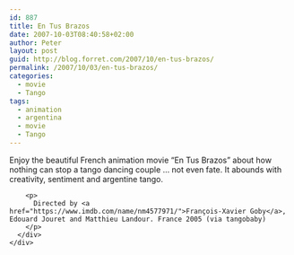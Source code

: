 ```yaml
---
id: 887
title: En Tus Brazos
date: 2007-10-03T08:40:58+02:00
author: Peter
layout: post
guid: http://blog.forret.com/2007/10/en-tus-brazos/
permalink: /2007/10/03/en-tus-brazos/
categories:
  - movie
  - Tango
tags:
  - animation
  - argentina
  - movie
  - Tango
---
```

<figure class="wp-block-embed-youtube wp-block-embed is-type-video is-provider-youtube wp-embed-aspect-4-3 wp-has-aspect-ratio">

<div class="wp-block-embed__wrapper">
</div></figure> 

<div class="wp-block-group">
  <div class="wp-block-group__inner-container">
    <div class="wp-block-group">
      <div class="wp-block-group__inner-container">
        <p>
          <span style="font-size: inherit;">Enjoy the beautiful French animation movie &#8220;En Tus Brazos&#8221; about how nothing can stop a tango dancing couple &#8230; not even fate. It abounds with creativity, sentiment and argentine tango.</span>
        </p>
        
        <p>
          Directed by <a href="https://www.imdb.com/name/nm4577971/">François-Xavier Goby</a>, Edouard Jouret and Matthieu Landour. France 2005 (via tangobaby)
        </p>
      </div>
    </div>
  </div>
</div>